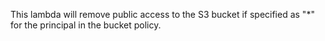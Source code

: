 This lambda will remove public access to the S3 bucket if specified as "*" for the principal in the bucket policy. 
